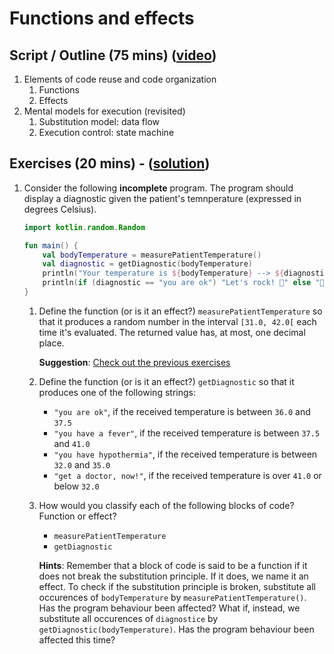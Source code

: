# Functions and effects

## Script / Outline (75 mins) ([video](https://www.youtube.com/watch?v=4PokvOrVI4o&list=PL8XxoCaL3dBiJ_djQKKbbI4uN081F7Sgw&index=9&t=0s))
1. Elements of code reuse and code organization
   1. Functions
   2. Effects
2. Mental models for execution (revisited)
   1. Substitution model: data flow
   2. Execution control: state machine

## Exercises (20 mins) - ([solution](solutions/07-functions-and-effects.md))
1. Consider the following __incomplete__ program. The program should display a diagnostic given the patient's temnperature (expressed in degrees Celsius).
   
    ```kotlin
    import kotlin.random.Random

    fun main() {
        val bodyTemperature = measurePatientTemperature()
        val diagnostic = getDiagnostic(bodyTemperature)
        println("Your temperature is ${bodyTemperature} --> ${diagnostic}")
        println(if (diagnostic == "you are ok") "Let's rock! 🤘" else "🤒")
    }
    ```   
   1. Define the function (or is it an effect?) `measurePatientTemperature` so that it produces a random number in the interval `[31.0, 42.0[` each time it's evaluated. The returned value has, at most, one decimal place.

      **Suggestion**: [Check out the previous exercises](solutions/06-evaluation-and-execution.md)

   2. Define the function (or is it an effect?) `getDiagnostic` so that it produces one of the following strings: 
      * `"you are ok"`, if the received temperature is between `36.0` and `37.5`
      * `"you have a fever"`, if the received temperature is between `37.5` and `41.0`
      * `"you have hypothermia"`, if the received temperature is between `32.0` and `35.0`
      * `"get a doctor, now!"`, if the received temperature is over `41.0` or below `32.0`

   3. How would you classify each of the following blocks of code? Function or effect?
      * `measurePatientTemperature`
      * `getDiagnostic`
      
      **Hints**: Remember that a block of code is said to be a function if it does not break the substitution principle. If it does, we name it an effect. To check if the substitution principle is broken, substitute all occurences of `bodyTemperature` by `measurePatientTemperature()`. Has the program behaviour been affected? What if, instead, we substitute all occurences of `diagnostice` by `getDiagnostic(bodyTemperature)`. Has the program behaviour been affected this time?

  
